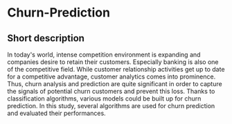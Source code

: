 # Churn-Prediction

## Short description

In today's world, intense competition environment is expanding and companies desire to retain their customers. Especially banking is also one of the competitive field. While customer relationship activities get up to date for a competitive advantage, customer analytics comes into prominence. Thus, churn analysis and prediction are quite significant in order to capture the signals of potential churn customers and prevent this loss. Thanks to classification algorithms, various models could be built up for churn prediction. In this study, several algorithms are used for churn prediction and evaluated their performances.
